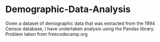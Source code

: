 # Demographic-Data-Analysis
Given a dataset of demographic data that was extracted from the 1994 Census database, I have undertaken analysis using the Pandas library. Problem taken from freecodecamp.org
